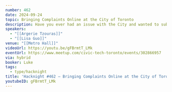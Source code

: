 ```yaml
---
number: 462
date: 2024-09-24
topic: Bringing Complaints Online at the City of Toronto
description: Have you ever had an issue with the City and wanted to submit a complaint? Previously, each of the City’s internal divisions had their own process, making it difficult to navigate. This Complaints & Compliments project is the foundational step towards unification. We will share with you some ups and downs from this project implementation and do a few interactive sessions on things to come.
speakers:
  - "[[Argerie Tzouras]]"
  - "[[Lisa Guo]]"
venue: "[[Metro Hall]]"
videoUrl: https://youtu.be/gFBrmtT_LMk
eventUrl: https://www.meetup.com/civic-tech-toronto/events/302866957
via: hybrid
booker: Luke
tags:
  - type/hacknight
title: 'Hacknight #462 – Bringing Complaints Online at the City of Toronto'
youtubeID: gFBrmtT_LMk
---
```

